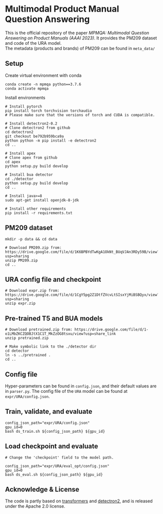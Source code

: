 # Multimodal Product Manual Question Answering
This is the official repository of the paper *MPMQA: Multimodal Question Answering on Product Manuals (AAAI 2023)*. It provides the PM209 dataset and code of the URA model.\
The metadata (products and brands) of PM209 can be found in `meta_data/`
## Setup
Create virtual environment with conda
```
conda create -n mpmqa python==3.7.6
conda activate mpmqa
```
Install environments
```
# Install pytorch
pip install torch torchvision torchaudio 
# Please make sure that the versions of torch and CUDA is compatible.

# Install detectron2-0.2
# Clone detectron2 from github
cd detectron2
git checkout be792b959bca9a
python python -m pip install -e detectron2
cd ..

# Install apex 
# Clone apex from github
cd apex
python setup.py build develop

# Install bua detector
cd ./detector
python setup.py build develop
cd ..

# Install java>=8
sudo apt-get install openjdk-8-jdk

# Install other requirements
pip install -r requirements.txt
```
## PM209 dataset
```
mkdir -p data && cd data

# Download PM209.zip from: https://drive.google.com/file/d/1K6BPBYdTwKgA1OkNt_BUqVJAn3RDy59B/view?usp=sharing
unzip PM209.zip
cd ..
```
## URA config file and checkpoint
```
# Download expr.zip from: https://drive.google.com/file/d/1CgY5pg2Z1DtfZVcvLtSIsxYjMiBSBQyx/view?usp=sharing
unzip expr.zip
```
## Pre-trained T5 and BUA models
```
# Download pretrained.zip from: https://drive.google.com/file/d/1-o1LMbZKCZQOBJtX1C1T_MkZzOG8tsxu/view?usp=share_link
unzip pretrained.zip

# Make symbolic link to the ./detector dir 
cd detector
ln -s ../pretrained .
cd ..
```
## Config file
Hyper-parameters can be found in `config.json`, and their default values are in `parser.py`. The config file of the `URA` model can be found at `expr/URA/config.json`. 
## Train, validate, and evaluate
```
config_json_path="expr/URA/config.json"
gpu_id=0
bash ds_train.sh ${config_json_path} ${gpu_id}
```
## Load checkpoint and evaluate
```
# Change the 'checkpoint' field to the model path.

config_json_path="expr/URA/eval_opt/config.json"
gpu_id=0
bash ds_eval.sh ${config_json_path} ${gpu_id}
```
## Acknowledge & License
The code is partly based on [transformers](https://github.com/huggingface/transformers) and [detectron2](https://github.com/facebookresearch/detectron2), and is released under the Apache 2.0 license.
